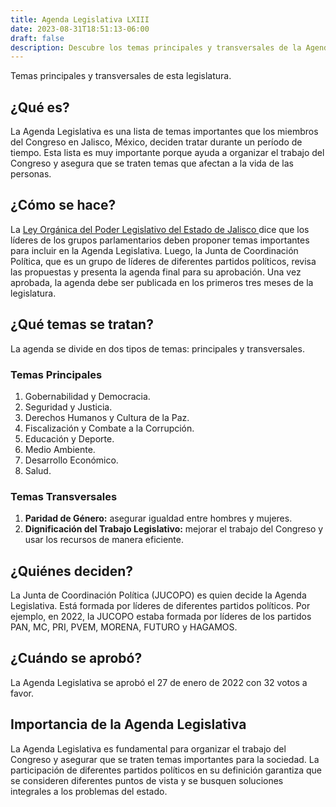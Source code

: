 ```yaml
---
title: Agenda Legislativa LXIII
date: 2023-08-31T18:51:13-06:00
draft: false
description: Descubre los temas principales y transversales de la Agenda Legislativa LXIII del Congreso en Jalisco, México
---
```


Temas principales y transversales de esta legislatura.
<!--more-->

## ¿Qué es?

La Agenda Legislativa es una lista de temas importantes que los miembros del Congreso en Jalisco, México, deciden tratar durante un período de tiempo. Esta lista es muy importante porque ayuda a organizar el trabajo del Congreso y asegura que se traten temas que afectan a la vida de las personas.

## ¿Cómo se hace?

La <a href="https://congresoweb.congresojal.gob.mx/infolej/sistemaintegral/gaceta/documentos/2.-%20Ley%20Org%C3%A1nica%20del%20Poder%20Legislativo%20del%20Estado%20de%20Jalisco.pdf" target="_blank"> Ley Orgánica del Poder Legislativo del Estado de Jalisco </a> dice que los líderes de los grupos parlamentarios deben proponer temas importantes para incluir en la Agenda Legislativa. Luego, la Junta de Coordinación Política, que es un grupo de líderes de diferentes partidos políticos, revisa las propuestas y presenta la agenda final para su aprobación. Una vez aprobada, la agenda debe ser publicada en los primeros tres meses de la legislatura.

## ¿Qué temas se tratan?

La agenda se divide en dos tipos de temas: principales y transversales. 

### Temas Principales

1. Gobernabilidad y Democracia.
2. Seguridad y Justicia.
3. Derechos Humanos y Cultura de la Paz.
4. Fiscalización y Combate a la Corrupción.
5. Educación y Deporte.
6. Medio Ambiente.
7. Desarrollo Económico.
8. Salud.

### Temas Transversales

1. **Paridad de Género:** asegurar igualdad entre hombres y mujeres.
2. **Dignificación del Trabajo Legislativo:** mejorar el trabajo del Congreso y usar los recursos de manera eficiente.

## ¿Quiénes deciden?

La Junta de Coordinación Política (JUCOPO) es quien decide la Agenda Legislativa. Está formada por líderes de diferentes partidos políticos. Por ejemplo, en 2022, la JUCOPO estaba formada por líderes de los partidos PAN, MC, PRI, PVEM, MORENA, FUTURO y HAGAMOS.

## ¿Cuándo se aprobó?

La Agenda Legislativa se aprobó el 27 de enero de 2022 con 32 votos a favor.

## Importancia de la Agenda Legislativa

La Agenda Legislativa es fundamental para organizar el trabajo del Congreso y asegurar que se traten temas importantes para la sociedad. La participación de diferentes partidos políticos en su definición garantiza que se consideren diferentes puntos de vista y se busquen soluciones integrales a los problemas del estado.

